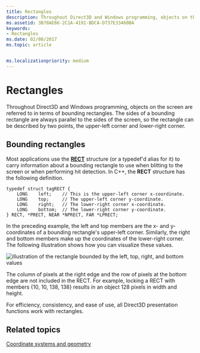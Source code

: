 ```yaml
---
title: Rectangles
description: Throughout Direct3D and Windows programming, objects on the screen are referred to in terms of bounding rectangles.
ms.assetid: 3B78AE66-2C1A-4191-BDCA-D737E33460BA
keywords:
- Rectangles
ms.date: 02/08/2017
ms.topic: article


ms.localizationpriority: medium
---
```

# Rectangles


Throughout Direct3D and Windows programming, objects on the screen are referred to in terms of bounding rectangles. The sides of a bounding rectangle are always parallel to the sides of the screen, so the rectangle can be described by two points, the upper-left corner and lower-right corner.

## <span id="Bounding_rectangles"></span><span id="bounding_rectangles"></span><span id="BOUNDING_RECTANGLES"></span>Bounding rectangles


Most applications use the [**RECT**](https://msdn.microsoft.com/library/windows/desktop/dd162897) structure (or a typedef'd alias for it) to carry information about a bounding rectangle to use when blitting to the screen or when performing hit detection. In C++, the **RECT** structure has the following definition.

```
typedef struct tagRECT { 
    LONG    left;    // This is the upper-left corner x-coordinate.
    LONG    top;     // The upper-left corner y-coordinate.
    LONG    right;   // The lower-right corner x-coordinate.
    LONG    bottom;  // The lower-right corner y-coordinate.
} RECT, *PRECT, NEAR *NPRECT, FAR *LPRECT; 
```

In the preceding example, the left and top members are the x- and y-coordinates of a bounding rectangle's upper-left corner. Similarly, the right and bottom members make up the coordinates of the lower-right corner. The following illustration shows how you can visualize these values.

![illustration of the rectangle bounded by the left, top, right, and bottom values](images/rect.png)

The column of pixels at the right edge and the row of pixels at the bottom edge are not included in the RECT. For example, locking a RECT with members {10, 10, 138, 138} results in an object 128 pixels in width and height.

For efficiency, consistency, and ease of use, all Direct3D presentation functions work with rectangles.

## <span id="related-topics"></span>Related topics


[Coordinate systems and geometry](coordinate-systems-and-geometry.md)

 

 




